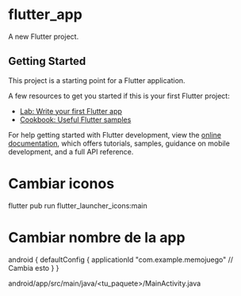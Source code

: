 # flutter_app

A new Flutter project.

## Getting Started

This project is a starting point for a Flutter application.

A few resources to get you started if this is your first Flutter project:

- [Lab: Write your first Flutter app](https://docs.flutter.dev/get-started/codelab)
- [Cookbook: Useful Flutter samples](https://docs.flutter.dev/cookbook)

For help getting started with Flutter development, view the
[online documentation](https://docs.flutter.dev/), which offers tutorials,
samples, guidance on mobile development, and a full API reference.

# Cambiar iconos
flutter pub run flutter_launcher_icons:main

# Cambiar nombre de la app
android {
    defaultConfig {
        applicationId "com.example.memojuego" // Cambia esto
    }
}

android/app/src/main/java/<tu_paquete>/MainActivity.java